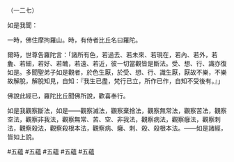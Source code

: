 （一二七）

如是我聞：

一時，佛住摩拘羅山。時，有侍者比丘名曰羅陀。

爾時，世尊告羅陀言：「諸所有色，若過去、若未來、若現在，若內、若外，若麁、若細，若好、若醜，若遠、若近，彼一切當觀皆是斷法。受、想、行、識亦復如是。多聞聖弟子如是觀者，於色生厭，於受、想、行、識生厭，厭故不樂，不樂故解脫，解脫知見，自知：『我生已盡，梵行已立，所作已作，自知不受後有。』」

佛說此經已，羅陀比丘聞佛所說，歡喜奉行。

如是我觀察斷法，如是——觀察滅法，觀察棄捨法，觀察無常法，觀察苦法，觀察空法，觀察非我法，觀察無常、苦、空、非我法，觀察病法，觀察癰法，觀察刺法，觀察殺法，觀察殺根本法，觀察病、癰、刺、殺、殺根本法。——如是諸經，皆如上說。



#五蘊
#五蘊
#五蘊
#五蘊
#五蘊
